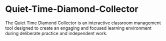 # Quiet-Time-Diamond-Collector
The Quiet Time Diamond Collector is an interactive classroom management tool designed to create an engaging and focused learning environment during deliberate practice and independent work.
